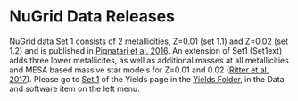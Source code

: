 # NuGrid Data Releases

NuGrid data Set 1 consists of 2 metallicities, Z=0.01 (set 1.1) and Z=0.02 (set
1.2) and is published in [Pignatari et al.
2016](http://adsabs.harvard.edu/abs/2016ApJS..225...24P).  An extension of Set1
(Set1ext) adds three lower metallicites, as well as additional masses at all
metallicities and MESA based massive star models for Z=0.01 and 0.02 ([Ritter
et al. 2017](http://adsabs.harvard.edu/abs/2017arXiv170908677R)). Please go to
[Set 1](data-and-software/yields/set-1) of the Yields page in the [Yields
Folder](data-and-software/yields), in the Data and software item on the left
menu.
